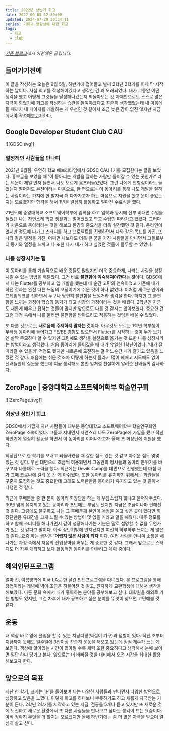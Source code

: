 ```yaml
---
title: 2022년 상반기 회고
date: 2022-09-05 12:30:00
updated: 2024-07-20 20:34:11
series: 기록과 방향성에 대한 회고
tags:
  - 회고
  - club
---
```


*[기존 블로그](https://choiminjun.netlify.app/blog/retrospect-2022-1)에서 이전해온 글입니다.*

## 들어가기전에
이 글을 작성하는 오늘은 9월 5일, 하반기에 접어들고 벌써 2학년 2학기를 이제 막 시작하는 날이다. 
사실 회고를 작성해야겠다고 생각한 건 꽤 오래되었다. 내가 그동안 어떤 생각을 했고 어떻게 그것들을 달성해나갔는지 되돌아보는 것 자체만으로도 스스로 많은 자극이 되었기에 회고를 작성하는 습관을 들여야겠다고 꾸준히 생각했었는데 내 마음에 들 때까지 내 페이지를 개발하는 게 우선인 것 같아서 조금 늦은 감이 없진 않지만 지금에서야 작성해보고자한다. 

## Google Developer Student Club CAU


![[GDSC.svg]]



### 열정적인 사람들을 만나며
2021년 9월쯤, 우연히 학교 에브리타임에서 GDSC CAU 1기를 모집한다는 글을 보았다. 홍보글을 보았을 때 '이 동아리는 개발을 잘하는 사람만
들어갈 수 있는 곳인가?' 라는 의문이 제일 먼저 들면서 나도 모르게 움츠러들었었다. 그런 나에게 반항심이라도 들었는지 떨어져도 본전이라는 마음으로, 한 편으로는 이 동아리를 통해 나도 개발을 잘하는 사람이라는 가치에 한 발자국 더 다가가고자 하는 마음으로 지원을 했고 운이 좋았는지는 모르겠지만 합격을 해서 1년을 열심히 활동하고 얼마전 수료식을 했다.

21년도에 중앙대학교 소프트웨어학부에 입학을 하고 입학과 동시에 전부 비대면 수업을 들었던 나는 자연스레 학교 생활과는 멀어졌었고 학교 수업만 따라가고 있었다. 그러다가 처음으로 동아리라는 것을 해보고 환경의 중요성을 더욱 실감했던 것 같다. 온라인이었지만 정모에 나가고 스터디를 하고 프로젝트를 진행하면서 나와 같은 목표를 가진, 또 나와 같은 열정을 가진, 어쩌면 나보다도 더욱 큰 꿈을 가진 사람들을 만나면서 그들로부터 동기와 열정을 느끼고 나 또한 다시 내가 하고 싶었던 것들에 몰두할 수 있었다.

### 나를 성장시키는 힘
이 동아리를 통해 기술적으로 배운 것들도 많았지만 더욱 중요하게, 나라는 사람을 성장시킬 수 있는 방법을 깨달았다.
그건 바로 **불편함에 익숙해져야한다는 것**이다. GDSC에서 나는 Flutter를 공부하고 앱 개발을 했는데 매 순간 고민의 연속이었고 기존에 내가 하던 것과는 완전 다른 느낌의 코딩이기에 쉬운 것이 하나 없었다. 이처럼 새로운 언어와 프레임워크를 접하면서 누구나 당연히 불편함을 느낄거라 생각을 한다. 하지만 그 불편함을 느끼는 과정이 학습의 동기가 되고 성장의 과정이라는 것을 배웠다. 2학년인 지금도 새롭게 배우고 접하는 것들이 많지만 앞으로도 다를 것 같지는 않아보였다. 중요한 건 그런 과정 속에서 나를 둘러싼 불편함을 받아드리고 적응하는 것임을 배울 수 있었다.

또 다른 것으로는, **새로움에 주저하지 말자는 것**이다. 아무것도 모르는 1학년 학부생이 무작정 동아리에 들어가고 FE/BE 경험도 없으면서 Flutter를 시작하는 것이 누가 보기엔 살짝 무모하다 할 수 있지만 그럼에도 생각을 실천으로 옮기는 것 또한 나를 성장시키는 방법이라고 생각했다. 처음 동아리에 들어갔을 때 내가 유일한 1학년이었다. '내가 잘 따라갈 수 있을까' 걱정도 했지만 새로움에 도전하는 걸 어느순간 내가 즐기고 있음을 느꼈던 것 같다. 처음에는 쉬운 것조차 어떻게 하는지 몰라서 많이 헤매고 시도때도 없이 선배들한테 질문을 했는데 지금 생각해도 본인 일처럼 친절하게 알려준 선배들께 감사하다.

## ZeroPage | 중앙대학교 소프트웨어학부 학술연구회

![[ZeroPage.svg]]
### 회장단 상반기 회고
GDSC에서 가깝게 지낸 사람들이 대부분 중앙대학교 소프트웨어학부 학술연구회인 ZeroPage 소속이었다. 그들과 지내면서 자연스레 나도 ZeroPage에 가입을 했고 작년 하반기에 열심히 활동을 하면서 이 동아리를 이어나가고자 올해 초 회장단에 지원을 했다.

회장단으로 한 학기를 보내고 되돌아봤을 때 잘한 점도 있는 것 같고 아쉬운 점도 몇몇 있는 것 같다. 우선 대면으로 조금씩 허용되면서 그동안의 행사들과 동아리 분위기를 바꾸고자 나름대로 노력을 했다. 최근에는 Devils Camp를 대면으로 진행했는데 마침 내가 그때 코로나에 걸려 못 간 게 아쉬웠다. 또한 동아리를 유지하기 위해서는 회원들을 꾸준히 모집하는 것도 중요한데 그래도 노력한만큼 동아리가 유지되고 있는 것 같아서 다행인 것 같다.

최근에 후배분들 중 한 분이 동아리 회장단을 하는 게 부담스럽지 않냐고 물어봐주셨다. 30년 넘게 유지되고 있는 동아리라 초반에는 부담도 됐지만 지금은 조금이나마 편해진 것 같다. 그럼에도 불구하고 나는 그 후배분께 본인이 애정을 쏟고 싶은 곳이 있다면 회장단만큼 유대감을 크게 느낄 수 있는 방법이 몇 없을 거라고 말을 해줬다. 매주 정모를 하고 함께 스터디를 해나가면서 같이 성장해나가는 기분은 말로 설명할 수 없을 무언가가 있는 것 같다고 말이다. 아직 상반기밖에 안지났지만 여전히 하루하루 느끼는 게 많은 것 같다. 요즘 하는 생각은 '**어렵지 않은 사람이 되자**'이다. 여러 사람을 만나며 소통을 해나가는 과정 속에서 처음의 진입장벽을 허무는 게 중요한 것 같다. 그래서 앞으로는 스터디도 더 자주 개최하고 보다 활동적인 동아리를 만들려고 계획 중이다. 


## 해외인턴프로그램
얼마 전, 여름방학에 미국 LA로 한 달간 인턴프로그램을 다녀왔다. 본 프로그램을 통해 창업이라는 개념에 벽이 조금은 허물어진 것 같고, 진지하게 교환학생에 대해서 생각을 해보았다. 다른 문화 속에서 내가 좋아하는 분야를 공부해보고 싶다. 대학원을 해외로 가는 방법도 있지만, 그건 차후에 내가 공부하고 싶은 분야를 뚜렷이 찾으면 고민해볼 것 같다. 

## 운동
내 책상 바로 옆에 풀업을 할 수 있는 치닝디핑(턱걸이 기구)과 덤벨이 있다. 작년 초부터 지금까지 못해도 일주일에 3번이상 꾸준히 운동을 해오고 있는데 점점 개수가 느는 게 보인다. 책상에 앉아있는 시간이 많아질 수록 체력 또한 중요하다고 생각해서 눈에 보이면 일단 하나 당기고 본다. 앞으로는 더 바빠질 것을 대비해서 오전 시간을 최대한 활용해보고자 한다. 

## 앞으로의 목표
지난 한 학기, 크게는 1년을 돌아보며 나는 다양한 사람들과 만나면서 다양한 방면으로 성장하고 있음을 느꼈다. 이렇게 회고를 하다보니 뿌듯하기도 하고 새롭게 자극받는 기분이 든다. 2학년 2학기를 시작하고 있는 지금, 전공을 5개나 듣고 있지만 또 새로운 것에 도전하고 새로운 환경에서 또 다른 사람들을 만나보고 싶다는 생각이 드는 요즘이다. 아직 정확히 무엇을 더 할지는 모르겠지만 올해 하반기에는 좀 더 많은 자극을 받으며 열심히 살고 싶다. 